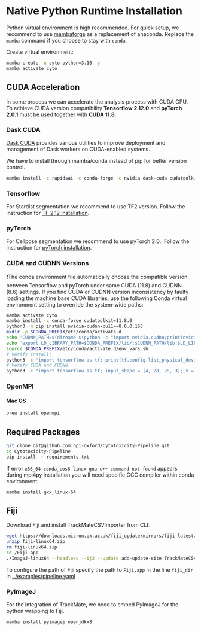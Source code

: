 # Native Python Runtime Installation

Python virtual environment is high recommended. For quick setup, we recommend to use [mambaforge](https://github.com/conda-forge/miniforge#miniforge3) as a replacement of anaconda. Replace the `mamba` command if you choose to stay with `conda`.

Create virtual environment:
```bash
mamba create -n cyto python=3.10 -y
mamba activate cyto
```

## CUDA Acceleration
In some process we can accelerate the analysis process with CUDA GPU. To achieve CUDA version compatibility **Tensorflow 2.12.0** and **pyTorch 2.0.1** must be used together with **CUDA 11.8**. 

### Dask CUDA
[Dask CUDA](https://github.com/rapidsai/dask-cuda) provides various utilities to improve deployment and management of Dask workers on CUDA-enabled systems.

We have to install through mamba/conda instead of pip for better version control.
```bash
mamba install -c rapidsai -c conda-forge -c nvidia dask-cuda cudatoolkit=11.8
```
### Tensorflow
For Stardist segmentation we recommend to use TF2 version. Follow the instruction for [TF 2.12 installation](https://www.tensorflow.org/install/pip).

### pyTorch
For Cellpose segmentation we recommend to use pyTorch 2.0.. Follow the instruction for [pyTorch installation](https://pytorch.org/get-started/locally/).


### CUDA and CUDNN Versions
❗The conda environment file automatically choose the compatible version between Tensorflow and pyTorch under same CUDA (11.8) and CUDNN (8.6) settings. If you find CUDA or CUDNN version inconsistency by faulty loading the machine base CUDA libraries, use the following Conda virtual environment setting to override the system-wide paths:
```bash
mamba activate cyto
mamba install -c conda-forge cudatoolkit=11.8.0
python3 -m pip install nvidia-cudnn-cu11==8.6.0.163
mkdir -p $CONDA_PREFIX/etc/conda/activate.d
echo 'CUDNN_PATH=$(dirname $(python -c "import nvidia.cudnn;print(nvidia.cudnn.__file__)"))' >> $CONDA_PREFIX/etc/conda/activate.d/env_vars.sh
echo 'export LD_LIBRARY_PATH=$CONDA_PREFIX/lib/:$CUDNN_PATH/lib:$LD_LIBRARY_PATH' >> $CONDA_PREFIX/etc/conda/activate.d/env_vars.sh
source $CONDA_PREFIX/etc/conda/activate.d/env_vars.sh
# Verify install:
python3 -c "import tensorflow as tf; print(tf.config.list_physical_devices('GPU'))"
# Verify CUDA and CUDNN
python3 -c "import tensorflow as tf; input_shape = (4, 28, 28, 3); x = tf.random.normal(input_shape); y = tf.keras.layers.Conv2D(2, 3, activation='relu', input_shape=input_shape[1:])(x); print(y.shape)"
```

### OpenMPI
#### Mac OS
```bash
brew install openmpi
```

## Required Packages

```bash
git clone git@github.com:bpi-oxford/Cytotoxicity-Pipeline.git
cd Cytotoxicity-Pipeline
pip install -r requirements.txt
```

If error `x86_64-conda_cos6-linux-gnu-c++ command not found` appears during mpi4py installation you will need specific GCC compiler within conda environment:
```bash
mamba install gxx_linux-64
``` 

## Fiji 
Download Fiji and install TrackMateCSVImporter from CLI:
```bash
wget https://downloads.micron.ox.ac.uk/fiji_update/mirrors/fiji-latest/fiji-linux64.zip
unzip fiji-linux64.zip
rm fiji-linux64.zip
cd /Fiji.app
./ImageJ-linux64 --headless --ij2 --update add-update-site TrackMateCSVImporter https://sites.imagej.net/TrackMateCSVImporter/
```

To configure the path of Fiji specify the path to `Fiji.app` in the line `fiji_dir` in [../examples/pipeline.yaml](../examples/pipeline.yaml)

### PyImageJ
For the integration of TrackMate, we need to embed PyImageJ for the python wrapping to Fiji.

```bash
mamba install pyimagej openjdk=8
```


